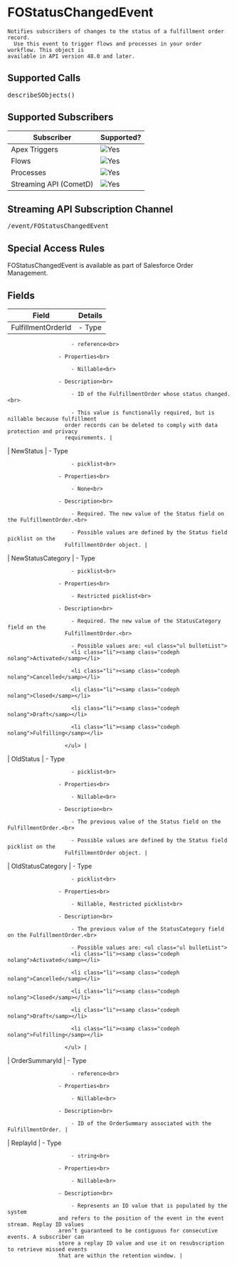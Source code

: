 # FOStatusChangedEvent

    Notifies subscribers of changes to the status of a fulfillment order record.
      Use this event to trigger flows and processes in your order workflow. This object is
    available in API version 48.0 and later.

## Supported Calls

<samp class="codeph nolang">describeSObjects()</samp>

## Supported Subscribers

| Subscriber | Supported? |
| --- | --- |
| Apex Triggers | ![Yes](/docs/resources/img/en-us/230.0?doc_id=dev_guides%2Fplatform_events%2Fimages%2Fcheckmark_16.png&folder=order_management_developer_guide) |
| Flows | ![Yes](/docs/resources/img/en-us/230.0?doc_id=dev_guides%2Fplatform_events%2Fimages%2Fcheckmark_16.png&folder=order_management_developer_guide) |
| Processes | ![Yes](/docs/resources/img/en-us/230.0?doc_id=dev_guides%2Fplatform_events%2Fimages%2Fcheckmark_16.png&folder=order_management_developer_guide) |
| Streaming API (CometD) | ![Yes](/docs/resources/img/en-us/230.0?doc_id=dev_guides%2Fplatform_events%2Fimages%2Fcheckmark_16.png&folder=order_management_developer_guide) |

## Streaming API Subscription Channel

<samp class="codeph nolang">/event/FOStatusChangedEvent</samp>

## Special Access Rules

FOStatusChangedEvent is available as part of Salesforce Order Management.

## Fields

| Field | Details |
| --- | --- |
| FulfillmentOrderId | - Type<br>

                        - reference<br>

                    - Properties<br>

                        - Nillable<br>

                    - Description<br>

                        - ID of the FulfillmentOrder whose status changed.<br>

                        - This value is functionally required, but is nillable because fulfillment
                      order records can be deleted to comply with data protection and privacy
                      requirements. |
| NewStatus | - Type<br>

                        - picklist<br>

                    - Properties<br>

                        - None<br>

                    - Description<br>

                        - Required. The new value of the Status field on the FulfillmentOrder.<br>

                        - Possible values are defined by the Status field picklist on the
                      FulfillmentOrder object. |
| NewStatusCategory | - Type<br>

                        - picklist<br>

                    - Properties<br>

                        - Restricted picklist<br>

                    - Description<br>

                        - Required. The new value of the StatusCategory field on the
                      FulfillmentOrder.<br>

                        - Possible values are: <ul class="ul bulletList">
                        <li class="li"><samp class="codeph nolang">Activated</samp></li>

                        <li class="li"><samp class="codeph nolang">Cancelled</samp></li>

                        <li class="li"><samp class="codeph nolang">Closed</samp></li>

                        <li class="li"><samp class="codeph nolang">Draft</samp></li>

                        <li class="li"><samp class="codeph nolang">Fulfilling</samp></li>

                      </ul> |
| OldStatus | - Type<br>

                        - picklist<br>

                    - Properties<br>

                        - Nillable<br>

                    - Description<br>

                        - The previous value of the Status field on the FulfillmentOrder.<br>

                        - Possible values are defined by the Status field picklist on the
                      FulfillmentOrder object. |
| OldStatusCategory | - Type<br>

                        - picklist<br>

                    - Properties<br>

                        - Nillable, Restricted picklist<br>

                    - Description<br>

                        - The previous value of the StatusCategory field on the FulfillmentOrder.<br>

                        - Possible values are: <ul class="ul bulletList">
                        <li class="li"><samp class="codeph nolang">Activated</samp></li>

                        <li class="li"><samp class="codeph nolang">Cancelled</samp></li>

                        <li class="li"><samp class="codeph nolang">Closed</samp></li>

                        <li class="li"><samp class="codeph nolang">Draft</samp></li>

                        <li class="li"><samp class="codeph nolang">Fulfilling</samp></li>

                      </ul> |
| OrderSummaryId | - Type<br>

                        - reference<br>

                    - Properties<br>

                        - Nillable<br>

                    - Description<br>

                        - ID of the OrderSummary associated with the FulfillmentOrder. |
| ReplayId | - Type<br>

                        - string<br>

                    - Properties<br>

                        - Nillable<br>

                    - Description<br>

                        - Represents an ID value that is populated by the system
                    and refers to the position of the event in the event stream. Replay ID values
                    aren’t guaranteed to be contiguous for consecutive events. A subscriber can
                    store a replay ID value and use it on resubscription to retrieve missed events
                    that are within the retention window. |